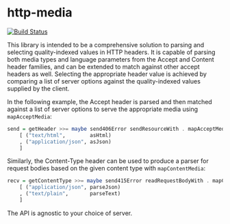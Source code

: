 http-media
==========

[![Build Status](https://secure.travis-ci.org/zmthy/http-media.svg)](http://travis-ci.org/zmthy/http-media)

This library is intended to be a comprehensive solution to parsing and selecting
quality-indexed values in HTTP headers. It is capable of parsing both media
types and language parameters from the Accept and Content header families, and
can be extended to match against other accept headers as well. Selecting the
appropriate header value is achieved by comparing a list of server options
against the quality-indexed values supplied by the client.

In the following example, the Accept header is parsed and then matched against
a list of server options to serve the appropriate media using `mapAcceptMedia`:

```haskell
send = getHeader >>= maybe send406Error sendResourceWith . mapAcceptMedia
    [ ("text/html",        asHtml)
    , ("application/json", asJson)
    ]
```

Similarly, the Content-Type header can be used to produce a parser for request
bodies based on the given content type with `mapContentMedia`:

```haskell
recv = getContentType >>= maybe send415Error readRequestBodyWith . mapContentMedia
    [ ("application/json", parseJson)
    , ("text/plain",       parseText)
    ]
```

The API is agnostic to your choice of server.
